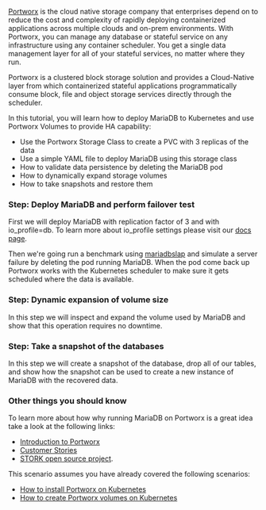 [Portworx](https://portworx.com/) is the cloud native storage company that enterprises depend on to reduce the cost and complexity of rapidly deploying containerized applications across multiple clouds and on-prem environments. With Portworx, you can manage any database or stateful service on any infrastructure using any container scheduler. You get a single data management layer for all of your stateful services, no matter where they run. 

Portworx is a clustered block storage solution and provides a Cloud-Native layer from which containerized stateful applications programmatically consume block, file and object storage services directly through the scheduler.

In this tutorial, you will learn how to deploy MariaDB to Kubernetes and use Portworx Volumes to provide HA capability:
* Use the Portworx Storage Class to create a PVC with 3 replicas of the data
* Use a simple YAML file to deploy MariaDB using this storage class
* How to validate data persistence by deleting the MariaDB pod
* How to dynamically expand storage volumes
* How to take snapshots and restore them

### Step: Deploy MariaDB and perform failover test

First we will deploy MariaDB with replication factor of 3 and with io_profile=db. To learn more about io_profile settings please visit our [docs page](https://docs.portworx.com/install-with-other/operate-and-maintain/performance-and-tuning/tuning/#volume-granular-performance-tuning).

Then we're going run a benchmark using [mariadbslap](https://dev.mariadb.com/doc/refman/8.0/en/mariadbslap.html) and simulate a server failure by deleting the pod running MariaDB. When the pod come back up Portworx works with the Kubernetes scheduler to make sure it gets scheduled where the data is available.

### Step: Dynamic expansion of volume size

In this step we will inspect and expand the volume used by MariaDB and show that this operation requires no downtime.

### Step: Take a snapshot of the databases

In this step we will create a snapshot of the database, drop all of our tables, and show how the snapshot can be used to create a new instance of MariaDB with the recovered data.

### Other things you should know

To learn more about how why running MariaDB on Portworx is a great idea take a look at the following links:

* [Introduction to Portworx](https://portworx.com/products/introduction/)
* [Customer Stories](https://portworx.com/customers/)
* [STORK open source project](https://portworx.com/stork-storage-orchestration-kubernetes/).


This scenario assumes you have already covered the following scenarios:
* [How to install Portworx on Kubernetes](https://www.katacoda.com/portworx/scenarios/deploy-px-k8s)
* [How to create Portworx volumes on Kubernetes](https://www.katacoda.com/portworx/scenarios/px-k8s-vol-basic)
